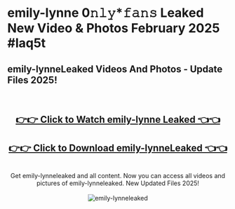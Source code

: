 # emily-lynne 0𝚗𝚕𝚢*𝚏𝚊𝚗𝚜 Leaked New Video & Photos February 2025 #laq5t

<h2>emily-lynneLeaked Videos And Photos - Update Files 2025!</h2>
<br>
<div align="center">
<h2><a href="https://mediaupload.pro?title=emily-lynne&ref=11F" rel="nofollow">👉👉 Click to Watch emily-lynne Leaked 👈👈</a></h2>
<h2><a href="https://mediaupload.pro?title=emily-lynne&ref=11F" rel="nofollow">👉👉 Click to Download emily-lynneLeaked 👈👈</a></h2>
<br>
Get emily-lynneleaked and all content. Now you can access all videos and pictures of emily-lynneleaked. New Updated Files 2025!
<br>
<br>
<a href="https://mediaupload.pro?title=emily-lynne&ref=11F" rel="nofollow" data-target="animated-image.originalLink"><img src="https://i.ibb.co/Gkj2r4b/banner.png" alt="emily-lynneleaked" style="max-width: 100%; display: inline-block;" data-target="animated-image.originalImage"></a>
</div>
<br>

